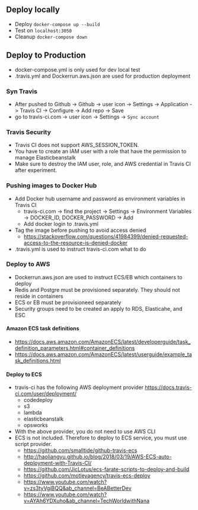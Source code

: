 
## Deploy locally
* Deploy `docker-compose up --build`
* Test on `localhost:3050`
* Cleanup `docker-compose down`


## Deploy to Production
* docker-compose.yml is only used for dev local test
* .travis.yml and Dockerrun.aws.json are used for production deployment

### Syn Travis
* After pushed to Github -> Github -> user icon -> Settings -> Application ->  Travis CI -> Configure -> Add  repo -> Save
* go to travis-ci.com -> user icon -> Settings -> `Sync account`

### Travis Security
* Travis CI does not support AWS_SESSION_TOKEN.
* You have to create an IAM user with a role that have the permission to manage Elasticbeanstalk
* Make sure to destroy the IAM user, role, and AWS credential in Travis CI after experiment.

### Pushing images to Docker Hub
* Add Docker hub username and password as environment variables in Travis CI
    * travis-ci.com -> find the project -> Settings -> Environment Variables -> DOCKER_ID, DOCKER_PASSWORD -> Add
    * Add docker login to .travis.yml
* Tag the image before pushing to avoid access denied
    * https://stackoverflow.com/questions/41984399/denied-requested-access-to-the-resource-is-denied-docker
* .travis.yml is used to instruct travis-ci.com what to do 

### Deploy to AWS
* Dockerrun.aws.json are used to instruct ECS/EB which containers to deploy
* Redis and Postgre must be provisioned separately. They should not reside in containers
* ECS or EB must be provisioneed separately
* Security groups need to be created an apply to RDS, Elasticahe, and ESC

#### Amazon ECS task definitions
* https://docs.aws.amazon.com/AmazonECS/latest/developerguide/task_definition_parameters.html#container_definitions
* https://docs.aws.amazon.com/AmazonECS/latest/userguide/example_task_definitions.html

#### Deploy to ECS
* travis-ci has the following AWS deployment provider https://docs.travis-ci.com/user/deployment/
    * codedeploy
    * s3
    * lambda
    * elasticbeanstalk
    * opsworks
* With the above provider, you do not need to use AWS CLI
* ECS is not included. Therefore to deploy to ECS service, you must use script provider. 
    * https://github.com/smalltide/github-travis-ecs
    * http://haoliangyu.github.io/blog/2018/03/19/AWS-ECS-auto-deployment-with-Travis-CI/
    * https://github.com/JicLotus/ecs-farate-scripts-to-deploy-and-build
    * https://github.com/motleyagency/travis-ecs-deploy
    * https://www.youtube.com/watch?v=zs3tyVgiBQQ&ab_channel=BeABetterDev
    * https://www.youtube.com/watch?v=AYAh6YDXuho&ab_channel=TechWorldwithNana
    

